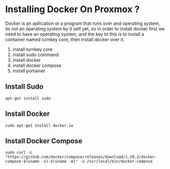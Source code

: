 # Installing Docker On Proxmox ?
Docker is an apllication or a program that runs over and operating system, its not an operating system by it self yet, so in order to install docker first we need to have an operating system, and the key to this is to install a container named turnkey core, then install docker over it.

1. install turnkey core
2. install sudo command
3. install docker
5. install docker compose
6. install portainer

## Install Sudo
```
apt-get install sudo
```

## Install Docker
```
sudo apt-get install docker.io
```

## Install Docker Compose
```
sudo curl -L "https://github.com/docker/compose/releases/download/1.29.2/docker-compose-$(uname -s)-$(uname -m)" -o /usr/local/bin/docker-compose
```
